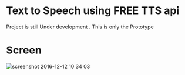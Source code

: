 # Text to Speech using FREE TTS api
Project is still Under development . This is only the Prototype

# Screen
![screenshot 2016-12-12 10 34 03](https://cloud.githubusercontent.com/assets/22931190/21088593/8ca22f02-c056-11e6-97d5-cb3e780f9d40.png)